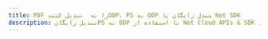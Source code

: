 ---title: PDF را به  تبدیل کنیدODP، PS به ODP مبدل رایگان یا Net SDKdescription: تبدیل رایگانPS به ODP با استفاده از Net Cloud APIs & SDK همچنین اسناد PDF را در Cloud ایجاد، ویرایش و رندر کنید.---